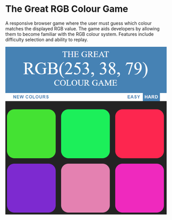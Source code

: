 # The Great RGB Colour Game

A responsive browser game where the user must guess which colour matches the displayed RGB value. The game aids developers by allowing them to become familiar with the RGB colour system. Features include difficulty selection and ability to replay.

![alt text](https://github.com/johnroyha/RGB-Colour-Game/blob/master/img.PNG "RGB Colour Game")
